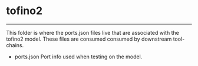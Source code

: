 # tofino2
---------------------------------------------------------------
This folder is where the ports.json files live that are
associated with the tofino2 model. These files are consumed
consumed by downstream tool-chains.

  - ports.json  Port info used when testing on the model.
